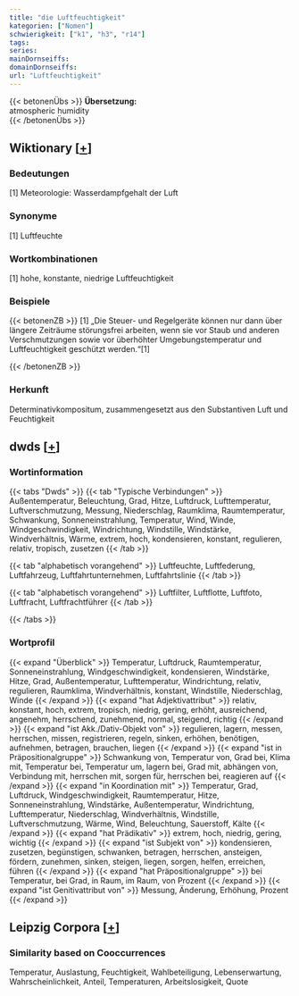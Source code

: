 ```yaml
---
title: "die Luftfeuchtigkeit"
kategorien: ["Nomen"]
schwierigkeit: ["k1", "h3", "r14"]
tags:
series:
mainDornseiffs:
domainDornseiffs:
url: "Luftfeuchtigkeit"
---
```


{{< betonenÜbs >}}
**Übersetzung:**  
atmospheric humidity  
{{< /betonenÜbs >}}

## Wiktionary [[+](https://de.wiktionary.org/wiki/Luftfeuchtigkeit)]

### Bedeutungen
[1] Meteorologie: Wasserdampfgehalt der Luft  

### Synonyme
[1] Luftfeuchte  

### Wortkombinationen
[1] hohe, konstante, niedrige Luftfeuchtigkeit  

### Beispiele
{{< betonenZB >}}
[1] „Die Steuer- und Regelgeräte können nur dann über längere Zeiträume störungsfrei arbeiten, wenn sie vor Staub und anderen Verschmutzungen sowie vor überhöhter Umgebungstemperatur und Luftfeuchtigkeit geschützt werden.“[1]  

{{< /betonenZB >}}
### Herkunft
Determinativkompositum, zusammengesetzt aus den Substantiven Luft und Feuchtigkeit  



## dwds [[+](https://www.dwds.de/wb/Luftfeuchtigkeit)]

### Wortinformation
{{< tabs "Dwds" >}}
{{< tab "Typische Verbindungen" >}}
Außentemperatur, Beleuchtung, Grad, Hitze, Luftdruck, Lufttemperatur, Luftverschmutzung, Messung, Niederschlag, Raumklima, Raumtemperatur, Schwankung, Sonneneinstrahlung, Temperatur, Wind, Winde, Windgeschwindigkeit, Windrichtung, Windstille, Windstärke, Windverhältnis, Wärme, extrem, hoch, kondensieren, konstant, regulieren, relativ, tropisch, zusetzen
{{< /tab >}}

{{< tab "alphabetisch vorangehend" >}}
Luftfeuchte, Luftfederung, Luftfahrzeug, Luftfahrtunternehmen, Luftfahrtslinie
{{< /tab >}}

{{< tab "alphabetisch vorangehend" >}}
Luftfilter, Luftflotte, Luftfoto, Luftfracht, Luftfrachtführer
{{< /tab >}}

{{< /tabs >}}

### Wortprofil
{{< expand "Überblick" >}} Temperatur, Luftdruck, Raumtemperatur, Sonneneinstrahlung, Windgeschwindigkeit, kondensieren, Windstärke, Hitze, Grad, Außentemperatur, Lufttemperatur, Windrichtung, relativ, regulieren, Raumklima, Windverhältnis, konstant, Windstille, Niederschlag, Winde {{< /expand >}}
{{< expand "hat Adjektivattribut" >}} relativ, konstant, hoch, extrem, tropisch, niedrig, gering, erhöht, ausreichend, angenehm, herrschend, zunehmend, normal, steigend, richtig {{< /expand >}}
{{< expand "ist Akk./Dativ-Objekt von" >}} regulieren, lagern, messen, herrschen, missen, registrieren, regeln, sinken, erhöhen, benötigen, aufnehmen, betragen, brauchen, liegen {{< /expand >}}
{{< expand "ist in Präpositionalgruppe" >}} Schwankung von, Temperatur von, Grad bei, Klima mit, Temperatur bei, Temperatur um, lagern bei, Grad mit, abhängen von, Verbindung mit, herrschen mit, sorgen für, herrschen bei, reagieren auf {{< /expand >}}
{{< expand "in Koordination mit" >}} Temperatur, Grad, Luftdruck, Windgeschwindigkeit, Raumtemperatur, Hitze, Sonneneinstrahlung, Windstärke, Außentemperatur, Windrichtung, Lufttemperatur, Niederschlag, Windverhältnis, Windstille, Luftverschmutzung, Wärme, Wind, Beleuchtung, Sauerstoff, Kälte {{< /expand >}}
{{< expand "hat Prädikativ" >}} extrem, hoch, niedrig, gering, wichtig {{< /expand >}}
{{< expand "ist Subjekt von" >}} kondensieren, zusetzen, begünstigen, schwanken, betragen, herrschen, ansteigen, fördern, zunehmen, sinken, steigen, liegen, sorgen, helfen, erreichen, führen {{< /expand >}}
{{< expand "hat Präpositionalgruppe" >}} bei Temperatur, bei Grad, in Raum, im Raum, von Prozent {{< /expand >}}
{{< expand "ist Genitivattribut von" >}} Messung, Änderung, Erhöhung, Prozent {{< /expand >}}

## Leipzig Corpora [[+](https://corpora.uni-leipzig.de/en/res?word=Luftfeuchtigkeit&corpusId=deu_newscrawl-public_2018)]


### Similarity based on Cooccurrences
Temperatur, Auslastung, Feuchtigkeit, Wahlbeteiligung, Lebenserwartung, Wahrscheinlichkeit, Anteil, Temperaturen, Arbeitslosigkeit, Quote

